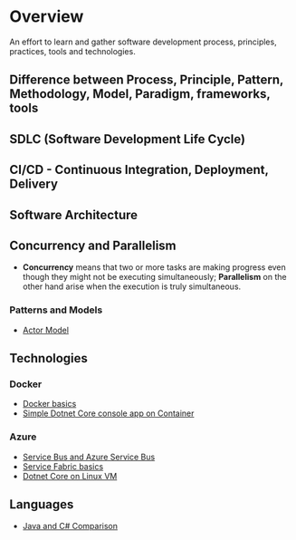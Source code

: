 # Overview
An effort to learn and gather software development process, principles, practices, tools and technologies.

## Difference between Process, Principle, Pattern, Methodology, Model, Paradigm, frameworks, tools

## SDLC (Software Development Life Cycle)

## CI/CD - Continuous Integration, Deployment, Delivery

## Software Architecture

## Concurrency and Parallelism

- **Concurrency** means that two or more tasks are making progress even though they might not be executing simultaneously; **Parallelism** on the other hand arise when the execution is truly simultaneous.

### Patterns and Models
- [Actor Model](./software-architecture/design-patterns/actor-pattern)

## Technologies

### Docker
- [Docker basics](./technologies/docker/docker-basics)
- [Simple Dotnet Core console app on Container](./technologies/docker/docker-dotnetcoreapp)

### Azure
- [Service Bus and Azure Service Bus](./technologies/azure/service-bus)
- [Service Fabric basics](./technologies/azure/service-fabric/service-fabric-basics)
- [Dotnet Core on Linux VM](./technologies/azure/virtual-machine/netcore-on-linux-vm)

## Languages

- [Java and C# Comparison](./languages/java-csharp)
